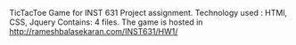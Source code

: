 TicTacToe Game for INST 631 Project assignment.
Technology used : HTMl, CSS, Jquery
Contains: 4 files. 
The game is hosted in http://rameshbalasekaran.com/INST631/HW1/
